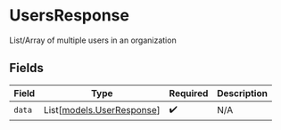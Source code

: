 # UsersResponse

List/Array of multiple users in an organization


## Fields

| Field                                                  | Type                                                   | Required                                               | Description                                            |
| ------------------------------------------------------ | ------------------------------------------------------ | ------------------------------------------------------ | ------------------------------------------------------ |
| `data`                                                 | List[[models.UserResponse](../models/userresponse.md)] | :heavy_check_mark:                                     | N/A                                                    |